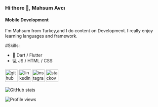 ### Hi there 👋, Mahsum Avcı
#### Mobile Development
I'm Mahsum from Turkey,and I do content on Development. I really enjoy learning languages and framework.

#Skills: 
* :iphone: Dart / Flutter 
*  :computer: JS / HTML / CSS



[<img src='https://cdn.jsdelivr.net/npm/simple-icons@3.0.1/icons/github.svg' alt='github' height='40'>](https://github.com/mahsumavci)  [<img src='https://cdn.jsdelivr.net/npm/simple-icons@3.0.1/icons/linkedin.svg' alt='linkedin' height='40'>](https://www.linkedin.com/in/mahsum-avc%C4%B1-b29259b5//)  [<img src='https://cdn.jsdelivr.net/npm/simple-icons@3.0.1/icons/instagram.svg' alt='instagram' height='40'>](https://www.instagram.com/mahsunavci.7/)  [<img src='https://cdn.jsdelivr.net/npm/simple-icons@3.0.1/icons/stackoverflow.svg' alt='stackoverflow' height='40'>](https://stackoverflow.com/users/https://stackoverflow.com/users/9859583/mahsun-avc%c4%b1)  

![GitHub stats](https://github-readme-stats.vercel.app/api?username=mahsumavci&show_icons=true)  

![Profile views](https://gpvc.arturio.dev/mahsumavci)  
